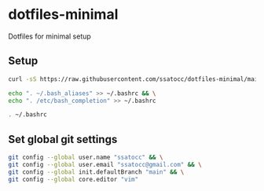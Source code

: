 # dotfiles-minimal
Dotfiles for minimal setup

## Setup

```bash
curl -sS https://raw.githubusercontent.com/ssatocc/dotfiles-minimal/main/setup.sh | bash
```

```bash
echo ". ~/.bash_aliases" >> ~/.bashrc && \
echo ". /etc/bash_completion" >> ~/.bashrc
```

```bash
. ~/.bashrc
```

## Set global git settings

```bash
git config --global user.name "ssatocc" && \
git config --global user.email "ssatocc@gmail.com" && \
git config --global init.defaultBranch "main" && \
git config --global core.editor "vim"
```

